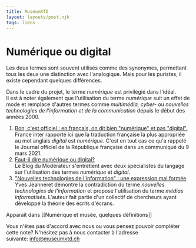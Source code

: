 ```yaml
---
title: MuseumXTD
layout: layouts/post.njk
tags: liens
---
```

# Numérique ou digital 
Les deux termes sont souvent utilisés comme des synonymes, permettant tous les deux une distinction avec l'analogique. Mais pour les puristes, il existe cependant quelques différences. 

Dans le cadre du projet, le terme *numérique* est privilégié dans l'idéal.   
Il est à noter également que l'utilisation du terme *numérique* suit un effet de mode et remplace d'autres termes comme *multimédia, cyber-* ou *nouvelles technologies de l'information et de la communication* depuis le début des années 2000. 


1. [Bon, c'est officiel : en français, on dit bien "numérique" et pas "digital".](https://www.radiofrance.fr/franceinter/bon-c-est-officiel-en-francais-on-dit-bien-numerique-et-pas-digital-4089609)
   France inter rapporte ici que la traduction française la plus appropriée au mot anglais *digital* est *numérique*. C'est en tout cas ce qu'a rappelé le Journal officiel de la République française dans un communiqué du 9 mars 2021. 
2. [Faut-il dire numérique ou digital?](https://www.blogdumoderateur.com/numerique-ou-digital/)   
   Le Blog du Modérateur s'entretient avec deux spécialistes du langage sur l'utilisation des termes *numérique* et *digital*.  
3. ["Nouvelles technologies de l'information" : une expression mal formée](https://books.openedition.org/septentrion/13904)
   Yves Jeanneret démontre la contradiction du terme *nouvelles technologies de l'information* et propose l'utilisation du terme *médias informatisés*. L'auteur fait partie d'un collectif de chercheurs ayant développé la théorie des écrits d'écrans. 



Apparaît dans [[Numérique et musée, quelques définitions]]

Vous n'êtes pas d'accord avec nous ou vous pensez pouvoir compléter cette note? N'hésitez pas à nous contacter à l'adresse suivante: [info@museumxtd.ch](mailto:info@museumxtd.ch)